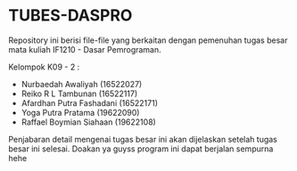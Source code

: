 # TUBES-DASPRO

Repository ini berisi file-file yang berkaitan dengan pemenuhan tugas besar mata kuliah IF1210 - Dasar Pemrograman.

Kelompok K09 - 2 :
- Nurbaedah Awaliyah (16522027)
- Reiko R L Tambunan (16522117)
- Afardhan Putra Fashadani (16522171)
- Yoga Putra Pratama (19622090)
- Raffael Boymian Siahaan (19622108)

Penjabaran detail mengenai tugas besar ini akan dijelaskan setelah tugas besar ini selesai. Doakan ya guyss program ini dapat berjalan sempurna hehe